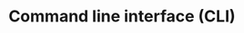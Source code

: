 ---
title: Command line interface (CLI)
weight: 1
description: |
  See how to use and manage your Upsun projects directly from your terminal. Anything you can do within the Console can be done with the CLI.
---